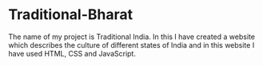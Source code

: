 # Traditional-Bharat
The name of my project is Traditional India. In this I have created a website which describes the culture of different states of India and in this website I have used HTML, CSS and JavaScript.
